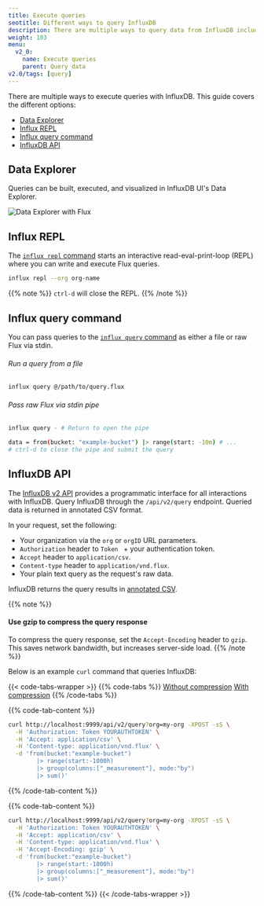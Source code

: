 ```yaml
---
title: Execute queries
seotitle: Different ways to query InfluxDB
description: There are multiple ways to query data from InfluxDB including the InfluxDB UI, CLI, and API.
weight: 103
menu:
  v2_0:
    name: Execute queries
    parent: Query data
v2.0/tags: [query]
---
```


There are multiple ways to execute queries with InfluxDB.
This guide covers the different options:

- [Data Explorer](#data-explorer)
- [Influx REPL](#influx-repl)
- [Influx query command](#influx-query-command)
- [InfluxDB API](#influxdb-api)

## Data Explorer
Queries can be built, executed, and visualized in InfluxDB UI's Data Explorer.

![Data Explorer with Flux](/img/2-0-data-explorer-ui.png)

## Influx REPL
The [`influx repl` command](/v2.0/reference/cli/influx/repl) starts an interactive
read-eval-print-loop (REPL) where you can write and execute Flux queries.

```bash
influx repl --org org-name
```

{{% note %}}
`ctrl-d` will close the REPL.
{{% /note %}}

## Influx query command
You can pass queries to the [`influx query` command](/v2.0/reference/cli/influx/query)
as either a file or raw Flux via stdin.

###### Run a query from a file
```bash
influx query @/path/to/query.flux
```

###### Pass raw Flux via stdin pipe
```bash
influx query - # Return to open the pipe

data = from(bucket: "example-bucket") |> range(start: -10m) # ...
# ctrl-d to close the pipe and submit the query
```

## InfluxDB API
The [InfluxDB v2 API](/v2.0/reference/api) provides a programmatic
interface for all interactions with InfluxDB.
Query InfluxDB through the `/api/v2/query` endpoint.
Queried data is returned in annotated CSV format.

In your request, set the following:

- Your organization via the `org` or `orgID` URL parameters.
- `Authorization` header to `Token ` + your authentication token.
- `Accept` header to `application/csv`.
- `Content-type` header to `application/vnd.flux`.
- Your plain text query as the request's raw data.

InfluxDB returns the query results in [annotated CSV](/v2.0/reference/syntax/annotated-csv/).

{{% note %}}
#### Use gzip to compress the query response
To compress the query response, set the `Accept-Encoding` header to `gzip`.
This saves network bandwidth, but increases server-side load.
{{% /note %}}

Below is an example `curl` command that queries InfluxDB:

{{< code-tabs-wrapper >}}
{{% code-tabs %}}
[Without compression](#)
[With compression](#)
{{% /code-tabs %}}

{{% code-tab-content %}}
```bash
curl http://localhost:9999/api/v2/query?org=my-org -XPOST -sS \
  -H 'Authorization: Token YOURAUTHTOKEN' \
  -H 'Accept: application/csv' \
  -H 'Content-type: application/vnd.flux' \
  -d 'from(bucket:"example-bucket")
        |> range(start:-1000h)
        |> group(columns:["_measurement"], mode:"by")
        |> sum()'
```
{{% /code-tab-content %}}

{{% code-tab-content %}}
```bash
curl http://localhost:9999/api/v2/query?org=my-org -XPOST -sS \
  -H 'Authorization: Token YOURAUTHTOKEN' \
  -H 'Accept: application/csv' \
  -H 'Content-type: application/vnd.flux' \
  -H 'Accept-Encoding: gzip' \
  -d 'from(bucket:"example-bucket")
        |> range(start:-1000h)
        |> group(columns:["_measurement"], mode:"by")
        |> sum()'
```
{{% /code-tab-content %}}
{{< /code-tabs-wrapper >}}
